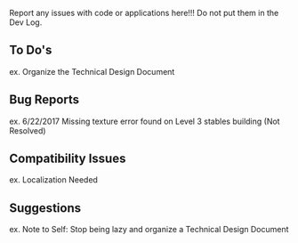Report any issues with code or applications here!!!  Do not put them in the Dev Log.

## To Do's
ex. Organize the Technical Design Document

## Bug Reports
ex. 6/22/2017 Missing texture error found on Level 3 stables building (Not Resolved)

## Compatibility Issues
ex. Localization Needed

## Suggestions
ex. Note to Self: Stop being lazy and organize a Technical Design Document
